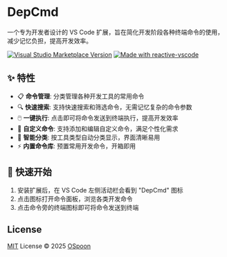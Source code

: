 # DepCmd

一个专为开发者设计的 VS Code 扩展，旨在简化开发阶段各种终端命令的使用，减少记忆负担，提高开发效率。

<a href="https://marketplace.visualstudio.com/items?itemName=OSpoon.DepCmd" target="__blank"><img src="https://img.shields.io/visual-studio-marketplace/v/OSpoon.DepCmd.svg?color=eee&amp;label=VS%20Code%20Marketplace&logo=visual-studio-code" alt="Visual Studio Marketplace Version" /></a>
<a href="https://kermanx.github.io/reactive-vscode/" target="__blank"><img src="https://img.shields.io/badge/made_with-reactive--vscode-%23007ACC?style=flat&labelColor=%23229863"  alt="Made with reactive-vscode" /></a>

## ✨ 特性

- 📋 **命令管理**: 分类管理各种开发工具的常用命令
- 🔍 **快速搜索**: 支持快速搜索和筛选命令，无需记忆复杂的命令参数
- 🖱️ **一键执行**: 点击即可将命令发送到终端执行，提高开发效率
- 📝 **自定义命令**: 支持添加和编辑自定义命令，满足个性化需求
- 🎯 **智能分类**: 按工具类型自动分类显示，界面清晰易用
- ⚡ **内置命令库**: 预置常用开发命令，开箱即用

## 🚀 快速开始

1. 安装扩展后，在 VS Code 左侧活动栏会看到 "DepCmd" 图标
2. 点击图标打开命令面板，浏览各类开发命令
3. 点击命令旁的终端图标即可将命令发送到终端

## License

[MIT](./LICENSE.md) License © 2025 [OSpoon](https://github.com/OSpoon)
